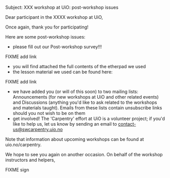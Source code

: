 Subject: XXX workshop at UiO: post-workshop issues


Dear participant in the XXXX workshop at UiO,

Once again, thank you for participating!

Here are some post-workshop issues:

- please fill out our Post-workshop survey!!! 

FIXME add link

- you will find attached the full contents of the etherpad we used
- the lesson material we used can be found here: 

FIXME add link

- we have added you (or will of this soon) to two mailing lists: Announcements (for new workshops at UiO and other related events) and Discussions (anything you'd like to ask related to the workshops and materials taught). Emails from these lists contain unsubscribe links should you not wish to be on them
- get involved! The 'Carpentry' effort at UiO is a volunteer project; if you'd like to help us, let us know by sending an email to contact-us@swcarpentry.uio.no

Note that information about upcoming workshops can be found at uio.no/carpentry.

We hope to see you again on another occasion. On behalf of the workshop instructors and helpers,

FIXME sign


